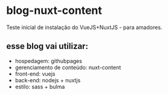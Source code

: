 # blog-nuxt-content
Teste inicial de instalação do VueJS+NuxtJS - para amadores.

## esse blog vai utilizar:

* hospedagem: githubpages
* gerenciamento de conteúdo: nuxt-content
* front-end: vuejs
* back-end: nodejs + nuxtjs
* estilo: sass + bulma




